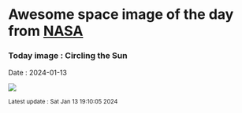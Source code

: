 
# Awesome space image of the day from [NASA](https://api.nasa.gov/)

### Today image : Circling the Sun
Date : 2024-01-13

![](https://apod.nasa.gov/apod/image/2401/22halo_Zboran1115.jpg)

<small>Latest update : Sat Jan 13 19:10:05 2024</small>
        